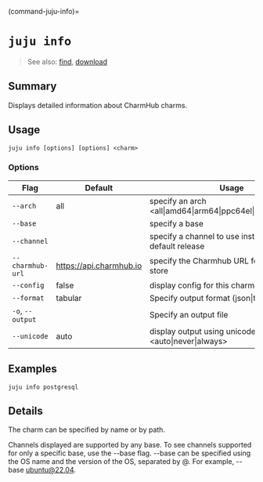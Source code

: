 (command-juju-info)=
# `juju info`
> See also: [find](#find), [download](#download)

## Summary
Displays detailed information about CharmHub charms.

## Usage
```juju info [options] [options] <charm>```

### Options
| Flag | Default | Usage |
| --- | --- | --- |
| `--arch` | all | specify an arch &lt;all&#x7c;amd64&#x7c;arm64&#x7c;ppc64el&#x7c;riscv64&#x7c;s390x&gt; |
| `--base` |  | specify a base |
| `--channel` |  | specify a channel to use instead of the default release |
| `--charmhub-url` | https://api.charmhub.io | specify the Charmhub URL for querying the store |
| `--config` | false | display config for this charm |
| `--format` | tabular | Specify output format (json&#x7c;tabular&#x7c;yaml) |
| `-o`, `--output` |  | Specify an output file |
| `--unicode` | auto | display output using unicode &lt;auto&#x7c;never&#x7c;always&gt; |

## Examples

    juju info postgresql


## Details

The charm can be specified by name or by path.

Channels displayed are supported by any base.
To see channels supported for only a specific base, use the --base flag.
--base can be specified using the OS name and the version of the OS, 
separated by @. For example, --base ubuntu@22.04.
